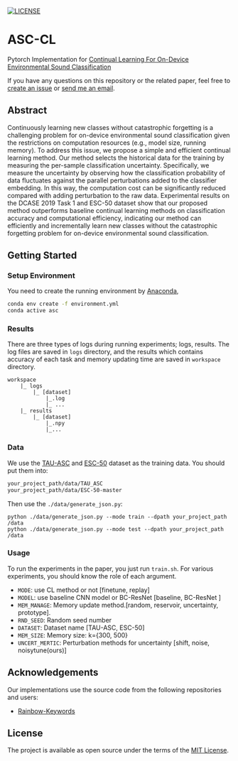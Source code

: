[![LICENSE](https://img.shields.io/badge/license-MIT-green?style=flat-square)](https://github.com/y2l/meta-transfer-learning-tensorflow/blob/master/LICENSE)

# ASC-CL
Pytorch Implementation for [Continual Learning For On-Device Environmental Sound Classification](https://arxiv.org/abs/2207.07429)

If you have any questions on this repository or the related paper, feel free to [create an issue](https://github.com/swagshaw/ASC-CL/issues/new) or [send me an email](mailto:yxiao009+github@e.ntu.edu.sg). 
## Abstract
Continuously learning new classes without catastrophic forgetting is a challenging problem for on-device environmental sound classification given the restrictions on computation resources (e.g., model size, running memory). To address this issue, we propose a simple and efficient continual learning method. Our method selects the historical data for the training by measuring the per-sample classification uncertainty. Specifically, we measure the uncertainty by observing how the classification probability of data fluctuates against the parallel perturbations added to the classifier embedding. In this way, the computation cost can be significantly reduced compared with adding perturbation to the raw data. Experimental results on the DCASE 2019 Task 1 and ESC-50 dataset show that our proposed method outperforms baseline continual learning methods on classification accuracy and computational efficiency, indicating our method can efficiently and incrementally learn new classes without the catastrophic forgetting problem for on-device environmental sound classification.
## Getting Started
### Setup Environment

You need to create the running environment by [Anaconda](https://www.anaconda.com/),

```bash
conda env create -f environment.yml
conda active asc
```
### Results
There are three types of logs during running experiments; logs, results. 
The log files are saved in `logs` directory, and the results which contains accuracy of each task and memory updating time are saved in `workspace` directory. 
```angular2html
workspace
    |_ logs 
        |_ [dataset]
            |_.log
            |_ ...
    |_ results
        |_ [dataset]
            |_.npy
            |_...
```
### Data

We use the [TAU-ASC](https://zenodo.org/record/2589280#.YtJiNHbP1UE) and [ESC-50](https://github.com/karoldvl/ESC-50/archive/master.zip) dataset as the training data.
You should put them into:

```bash
your_project_path/data/TAU_ASC
your_project_path/data/ESC-50-master
```

Then use the `./data/generate_json.py`:

```bath
python ./data/generate_json.py --mode train --dpath your_project_path /data
python ./data/generate_json.py --mode test --dpath your_project_path /data
```

### Usage

To run the experiments in the paper, you just run `train.sh`.
For various experiments, you should know the role of each argument.

- `MODE`: use CL method or not [finetune, replay]
- `MODEL`: use baseline CNN model or BC-ResNet  [baseline, BC-ResNet ]
- `MEM_MANAGE`: Memory update method.[random, reservoir, uncertainty, prototype].
- `RND_SEED`: Random seed number
- `DATASET`: Dataset name [TAU-ASC, ESC-50]
- `MEM_SIZE`: Memory size: k={300, 500}
- `UNCERT_MERTIC`: Perturbation methods for uncertainty [shift, noise, noisytune(ours)]

## Acknowledgements
Our implementations use the source code from the following repositories and users:

- [Rainbow-Keywords](https://github.com/swagshaw/Rainbow-Keywords)

## License
The project is available as open source under the terms of the [MIT License](./LICENSE).
